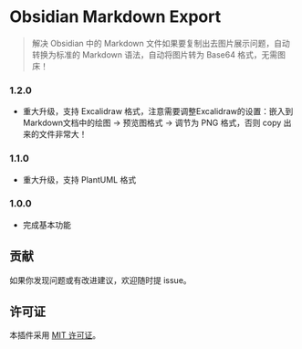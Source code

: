 # Obsidian Markdown Export

> 解决 Obsidian 中的 Markdown 文件如果要复制出去图片展示问题，自动转换为标准的 Markdown 语法，自动将图片转为 Base64 格式，无需图床！

### 1.2.0

- 重大升级，支持 Excalidraw 格式，注意需要调整Excalidraw的设置：嵌入到Markdown文档中的绘图 -> 预览图格式 -> 调节为 PNG 格式，否则 copy 出来的文件非常大！

### 1.1.0

- 重大升级，支持 PlantUML 格式

### 1.0.0

- 完成基本功能

## 贡献

如果你发现问题或有改进建议，欢迎随时提 issue。

## 许可证

本插件采用 [MIT 许可证](LICENSE)。




